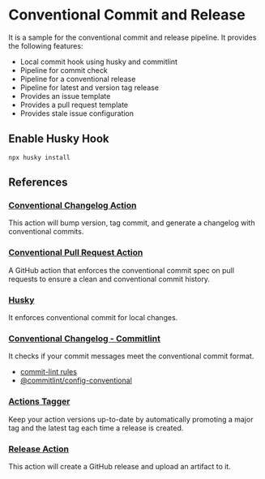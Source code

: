 # Conventional Commit and Release

It is a sample for the conventional commit and release pipeline. It provides the following features:
- Local commit hook using husky and commitlint
- Pipeline for commit check
- Pipeline for a conventional release
- Pipeline for latest and version tag release
- Provides an issue template
- Provides a pull request template
- Provides stale issue configuration


## Enable Husky Hook
`npx husky install`


## References

### [Conventional Changelog Action](https://github.com/TriPSs/conventional-changelog-action)
This action will bump version, tag commit, and generate a changelog with conventional commits.


### [Conventional Pull Request Action](https://github.com/CondeNast/conventional-pull-request-action)
A GitHub action that enforces the conventional commit spec on pull requests to ensure a clean and conventional commit history.


### [Husky](https://typicode.github.io/husky/#/)
It enforces conventional commit for local changes.


### [Conventional Changelog - Commitlint](https://github.com/conventional-changelog/commitlint)
It checks if your commit messages meet the conventional commit format.

- [commit-lint rules](https://github.com/conventional-changelog/commitlint/blob/master/docs/reference-rules.md)
- [@commitlint/config-conventional](https://github.com/conventional-changelog/commitlint/blob/master/@commitlint/config-conventional/index.js)


### [Actions Tagger](https://github.com/Actions-R-Us/actions-tagger)
Keep your action versions up-to-date by automatically promoting a major tag and the latest tag each time a release is created.


### [Release Action](https://github.com/ncipollo/release-action)
This action will create a GitHub release and upload an artifact to it.
